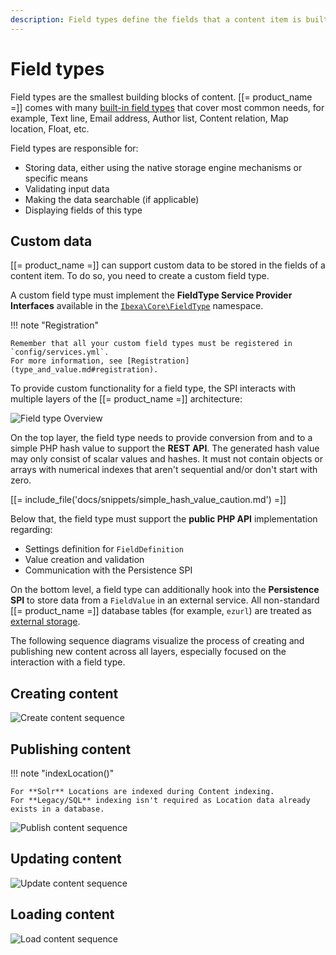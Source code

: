 ```yaml
---
description: Field types define the fields that a content item is built of.
---
```


# Field types

Field types are the smallest building blocks of content.
[[= product_name =]] comes with many [built-in field types](field_type_reference.md#available-field-types) that cover most common needs, for example, Text line, Email address, Author list, Content relation, Map location, Float, etc.

Field types are responsible for:

- Storing data, either using the native storage engine mechanisms or specific means
- Validating input data
- Making the data searchable (if applicable)
- Displaying fields of this type

## Custom data

[[= product_name =]] can support custom data to be stored in the fields of a content item.
To do so, you need to create a custom field type.

A custom field type must implement the **FieldType Service Provider Interfaces**
available in the [`Ibexa\Core\FieldType`](https://github.com/ibexa/core/tree/main/src/lib/FieldType) namespace.

!!! note "Registration"

    Remember that all your custom field types must be registered in `config/services.yml`.
    For more information, see [Registration](type_and_value.md#registration).

To provide custom functionality for a field type, the SPI interacts with multiple layers of the [[= product_name =]] architecture:

![Field type Overview](field_type_overview.png)

On the top layer, the field type needs to provide conversion from and to a simple PHP hash value to support the **REST API**. The generated hash value may only consist of scalar values and hashes. It must not contain objects or arrays with numerical indexes that aren't sequential and/or don't start with zero.

[[= include_file('docs/snippets/simple_hash_value_caution.md') =]]

Below that, the field type must support the **public PHP API** implementation regarding:

- Settings definition for `FieldDefinition`
- Value creation and validation
- Communication with the Persistence SPI

On the bottom level, a field type can additionally hook into the **Persistence SPI** to store data from a `FieldValue` in an external service.
All non-standard [[= product_name =]] database tables (for example, `ezurl`) are treated as [external storage](field_type_storage.md#storing-data-externally).

The following sequence diagrams visualize the process of creating and publishing new content across all layers, especially focused on the interaction with a field type.

## Creating content

![Create content sequence](create_content_sequence.png)

## Publishing content

!!! note "indexLocation()"

    For **Solr** Locations are indexed during Content indexing.
    For **Legacy/SQL** indexing isn't required as Location data already exists in a database.

![Publish content sequence](publish_content_sequence.png)

## Updating content

![Update content sequence](update_content_sequence.png)

## Loading content

![Load content sequence](load_content_sequence.png)
